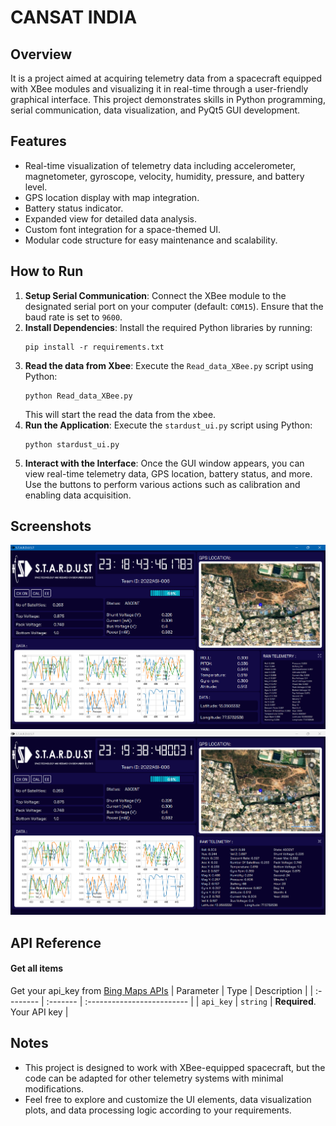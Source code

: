# CANSAT INDIA
## Overview
It is a project aimed at acquiring telemetry data from a spacecraft equipped with XBee modules and visualizing it in real-time through a user-friendly graphical interface. This project demonstrates skills in Python programming, serial communication, data visualization, and PyQt5 GUI development.

## Features
- Real-time visualization of telemetry data including accelerometer, magnetometer, gyroscope, velocity, humidity, pressure, and battery level.
- GPS location display with map integration.
- Battery status indicator.
- Expanded view for detailed data analysis.
- Custom font integration for a space-themed UI.
- Modular code structure for easy maintenance and scalability.

## How to Run
1. **Setup Serial Communication**: Connect the XBee module to the designated serial port on your computer (default: `COM15`). Ensure that the baud rate is set to `9600`.
2. **Install Dependencies**: Install the required Python libraries by running:
    ```
    pip install -r requirements.txt
    ```
3. **Read the data from Xbee**: Execute the `Read_data_XBee.py` script using Python:
    ```
    python Read_data_XBee.py
    ```
    This will start the read the data from the xbee.
4. **Run the Application**: Execute the `stardust_ui.py` script using Python:
    ```
    python stardust_ui.py
    ```
5. **Interact with the Interface**: Once the GUI window appears, you can view real-time telemetry data, GPS location, battery status, and more. Use the buttons to perform various actions such as calibration and enabling data acquisition.

## Screenshots
![GUI Screenshot](https://github.com/ronitkumar02/GUI_FOR_CANSAT/blob/main/icons/Screenshot%202024-04-14%20231847.png)
![GUI Screenshot](https://github.com/ronitkumar02/GUI_FOR_CANSAT/blob/main/icons/Screenshot%202024-04-14%20231942.png)

## API Reference
#### Get all items
Get your api_key from [Bing Maps APIs](https://www.bingmapsportal.com/?_gl=1*gq1sfr*_gcl_au*ODE2OTk5NjQ0LjE3MTMwOTYxMzk.)
| Parameter | Type     | Description                |
| :-------- | :------- | :------------------------- |
| `api_key` | `string` | **Required**. Your API key |

## Notes
- This project is designed to work with XBee-equipped spacecraft, but the code can be adapted for other telemetry systems with minimal modifications.
- Feel free to explore and customize the UI elements, data visualization plots, and data processing logic according to your requirements.
